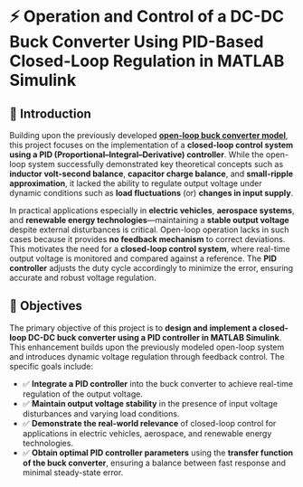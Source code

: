 # ⚡ Operation and Control of a DC-DC Buck Converter Using PID-Based Closed-Loop Regulation in MATLAB Simulink

## 📌 Introduction  

Building upon the previously developed [**open-loop buck converter model**](https://github.com/RAMTEJPASELA/Buck-Converter-Open-Loop-Simulation-in-MATLAB-Simulink/blob/main/README.md), this project focuses on the implementation of a **closed-loop control system using a PID (Proportional–Integral–Derivative) controller**. While the open-loop system successfully demonstrated key theoretical concepts such as **inductor volt-second balance**, **capacitor charge balance**, and **small-ripple approximation**, it lacked the ability to regulate output voltage under dynamic conditions such as **load fluctuations** (or) **changes in input supply**.

In practical applications especially in **electric vehicles**, **aerospace systems**, and **renewable energy technologies**—maintaining a **stable output voltage** despite external disturbances is critical. Open-loop operation lacks in such cases because it provides **no feedback mechanism** to correct deviations. This motivates the need for a **closed-loop control system**, where real-time output voltage is monitored and compared against a reference. The **PID controller** adjusts the duty cycle accordingly to minimize the error, ensuring accurate and robust voltage regulation.

## 🎯 Objectives  

The primary objective of this project is to **design and implement a closed-loop DC-DC buck converter using a PID controller in MATLAB Simulink**. This enhancement builds upon the previously modeled open-loop system and introduces dynamic voltage regulation through feedback control. The specific goals include:

- ✅ **Integrate a PID controller** into the buck converter to achieve real-time regulation of the output voltage.  
- ✅ **Maintain output voltage stability** in the presence of input voltage disturbances and varying load conditions.  
- ✅ **Demonstrate the real-world relevance** of closed-loop control for applications in electric vehicles, aerospace, and renewable energy technologies.  
- ✅ **Obtain optimal PID controller parameters** using the **transfer function of the buck converter**, ensuring a balance between fast response and minimal steady-state error.


